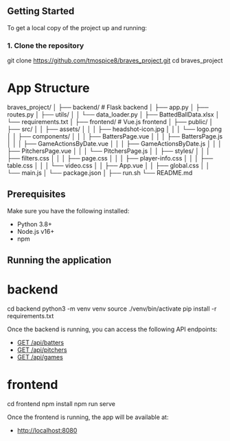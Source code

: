 ## Getting Started

To get a local copy of the project up and running:

### 1. Clone the repository

git clone https://github.com/tmospice8/braves_project.git
cd braves_project

# App Structure

braves_project/
│
├── backend/ # Flask backend
│ ├── app.py
│ ├── routes.py
│ ├── utils/
│ │ └── data_loader.py
│ ├── BattedBallData.xlsx
│ └── requirements.txt
│
├── frontend/ # Vue.js frontend
│ ├── public/
│ ├── src/
│ │ ├── assets/
│ │ │ ├── headshot-icon.jpg
│ │ │ └── logo.png
│ │ ├── components/
│ │ │ ├── BattersPage.vue
│ │ │ ├── BattersPage.js
│ │ │ ├── GameActionsByDate.vue
│ │ │ ├── GameActionsByDate.js
│ │ │ ├── PitchersPage.vue
│ │ │ └── PitchersPage.js
│ │ ├── styles/
│ │ │ ├── filters.css
│ │ │ ├── page.css
│ │ │ ├── player-info.css
│ │ │ ├── table.css
│ │ │ └── video.css
│ │ ├── App.vue
│ │ ├── global.css
│ │ └── main.js
│ └── package.json
│
├── run.sh
└── README.md

## Prerequisites

Make sure you have the following installed:

- Python 3.8+
- Node.js v16+
- npm

## Running the application

# backend

cd backend
python3 -m venv venv
source ./venv/bin/activate
pip install -r requirements.txt

Once the backend is running, you can access the following API endpoints:

- [GET /api/batters](http://127.0.0.1:5000/api/batters)
- [GET /api/pitchers](http://127.0.0.1:5000/api/pitchers)
- [GET /api/games](http://127.0.0.1:5000/api/games)

# frontend

cd frontend
npm install
npm run serve

Once the frontend is running, the app will be available at:

- [http://localhost:8080](http://localhost:8080)
